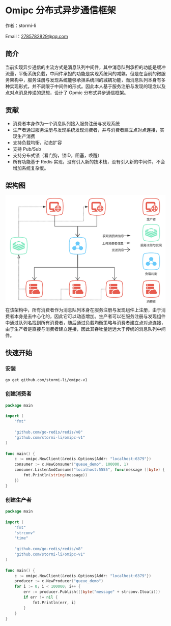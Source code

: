 # Omipc 分布式异步通信框架
作者：stormi-li

Email：2785782829@qq.com

## 简介
当前实现异步通信的主流方式是消息队列中间件，其中消息队列承担的功能是缓冲流量，平衡系统负载，中间件承担的功能是实现系统间的减耦。但是在当前的微服务架构中，服务注册与发现系统能够承担系统间的减耦功能，而消息队列本身有多种实现形式，并不局限于中间件的形式。因此本人基于服务注册与发现的理念以及点对点消息传递的思想，设计了 Opmic 分布式异步通信框架。
## 贡献
* 消费者本身作为一个消息队列接入服务注册与发现系统
* 生产者通过服务注册与发现系统发现消费者，并与消费者建立点对点连接，实现生产消费
* 支持负载均衡，动态扩容
* 支持 Pub/Sub 
* 支持分布式锁（看门狗，锁ID，阻塞，唤醒）
* 所有功能基于 Redis 实现，没有引入新的技术栈，没有引入新的中间件，不会增加系统复杂度。
## 架构图
![alt text](media/image.png)
在该架构中，所有消费者作为消息队列本身在服务注册与发现组件上注册，由于消费者本身是去中心化的，因此它可以动态增加。生产者可以在服务注册与发现组件中通过队列名找到所有消费者，随后通过负载均衡策略与消费者建立点对点连接，由于生产者是直接与消费者建立连接，因此其吞吐量远远大于传统的消息队列中间件。
## 快速开始
### 安装
```shell
go get github.com/stormi-li/omipc-v1
```
### 创建消费者
```go
package main

import (
	"fmt"

	"github.com/go-redis/redis/v8"
	"github.com/stormi-li/omipc-v1"
)

func main() {
	c := omipc.NewClient(&redis.Options{Addr: "localhost:6379"})
	consumer := c.NewConsumer("queue_demo", 100000, 1)
	consumer.ListenAndConsume("localhost:5555", func(message []byte) {
		fmt.Println(string(message))
	})
}
```
### 创建生产者
```go
package main

import (
	"fmt"
	"strconv"
	"time"

	"github.com/go-redis/redis/v8"
	"github.com/stormi-li/omipc-v1"
)

func main() {
	c := omipc.NewClient(&redis.Options{Addr: "localhost:6379"})
	producer := c.NewProducer("queue_demo")
	for i := 0; i < 100000; i++ {
		err := producer.Publish([]byte("message" + strconv.Itoa(i)))
		if err != nil {
			fmt.Println(err, i)
		}
	}
}
```
